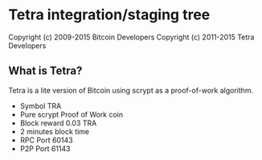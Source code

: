 Tetra integration/staging tree
================================

Copyright (c) 2009-2015 Bitcoin Developers
Copyright (c) 2011-2015 Tetra Developers

What is Tetra?
----------------

Tetra is a lite version of Bitcoin using scrypt as a proof-of-work algorithm.
- Symbol TRA
- Pure scrypt Proof of Work coin
- Block reward 0.03 TRA
- 2 minutes block time
- RPC Port 60143
- P2P Port 61143
